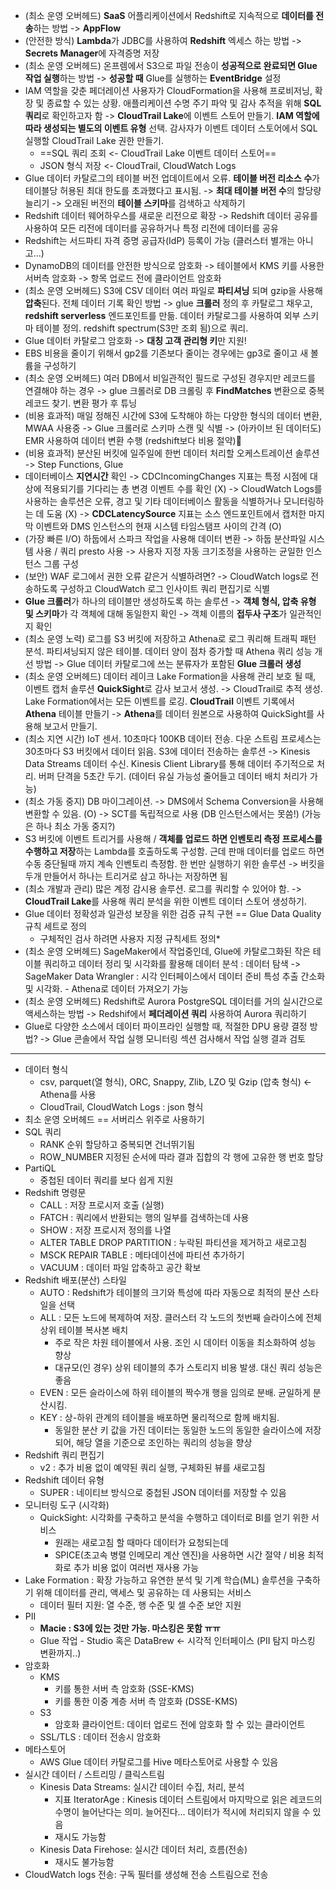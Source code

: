 - (최소 운영 오버헤드) **SaaS** 어플리케이션에서 Redshift로 지속적으로 **데이터를 전송**하는 방법 
	-> **AppFlow**
- (안전한 방식) **Lambda**가 JDBC를 사용하여 **Redshift** 엑세스 하는 방법 
	-> **Secrets Manager**에 자격증명 저장
- (최소 운영 오버헤드) 온프렘에서 S3으로 파일 전송이 **성공적으로 완료되면 Glue 작업 실행**하는 방법 
	-> **성공할 때** Glue를 실행하는 **EventBridge** 설정
- IAM 역할을 갖춘 페더레이션 사용자가 CloudFormation을 사용해 프로비저닝, 확장 및 종료할 수 있는 상황. 애플리케이션 수명 주기 파악 및 감사 추적을 위해 **SQL 쿼리**로 확인하고자 함 
	-> **CloudTrail Lake**에 이벤트 스토어 만들기. **IAM 역할에 따라 생성되는 별도의 이벤트 유형** 선택. 감사자가 이벤트 데이터 스토어에서 SQL 실행할 CloudTrail Lake 권한 만들기.
	- ==SQL 쿼리 조회 <- CloudTrail Lake 이벤트 데이터 스토어==
	- JSON 형식 저장 <- CloudTrail, CloudWatch Logs
- Glue 데이터 카탈로그의 테이블 버전 업데이트에서 오류. **테이블 버전 리소스 수**가 테이블당 허용된 최대 한도를 초과했다고 표시됨. 
	-> **최대 테이블 버전 수**의 할당량 늘리기
	-> 오래된 버전의 **테이블 스키마**를 검색하고 삭제하기
- Redshift 데이터 웨어하우스를 새로운 리전으로 확장 
	-> Redshift 데이터 공유를 사용하여 모든 리전에 데이터를 공유하거나 특정 리전에 데이터를 공유
- Redshift는 서드파티 자격 증명 공급자(IdP) 등록이 가능 (클러스터 별개는 아니고...)
- DynamoDB의 데이터를 안전한 방식으로 암호화 
	-> 테이블에서 KMS 키를 사용한 서버측 암호화
	-> 항목 업로드 전에 클라이언트 암호화
- (최소 운영 오버헤드) S3에 CSV 데이터 여러 파일로 **파티셔닝** 되며 gzip을 사용해 **압축**된다. 전체 데이터 기록 확인 방법
	-> glue **크롤러** 정의 후 카탈로그 채우고, **redshift serverless** 엔드포인트를 만듦. 데이터 카탈로그를 사용하여 외부 스키마 테이블 정의. redshift spectrum(S3만 조회 됨)으로 쿼리.
- Glue 데이터 카탈로그 암호화 -> **대칭 고객 관리형 키**만 지원!
- EBS 비용을 줄이기 위해서 gp2를 기존보다 줄이는 경우에는 gp3로 줄이고 새 볼륨을 구성하기
- (최소 운영 오버헤드) 여러 DB에서 비일관적인 필드로 구성된 경우지만 레코드를 연결해야 하는 경우
	-> glue 크롤러로 DB 크롤링 후 **FindMatches** 변환으로 중복 레코드 찾기. 변환 평가 후 튜닝
- (비용 효과적) 매일 정해진 시간에 S3에 도착해야 하는 다양한 형식의 데이터 변환, MWAA 사용중
	-> Glue 크롤러로 스키마 스캔 및 식별
	-> (아카이브 된 데이터도) EMR 사용하여 데이터 변환 수행 (redshift보다 비용 절약)
- (비용 효과적) 분산된 버킷에 일주일에 한번 데이터 처리할 오케스트레이션 솔루션
	-> Step Functions, Glue
- 데이터베이스 **지연시간** 확인
	-> CDCIncomingChanges 지표는 특정 시점에 대상에 적용되기를 기다리는 총 변경 이벤트 수를 확인 (X)
	-> CloudWatch Logs를 사용하는 솔루션은 오류, 경고 및 기타 데이터베이스 활동을 식별하거나 모니터링하는 데 도움 (X)
	-> **CDCLatencySource** 지표는 소스 엔드포인트에서 캡처한 마지막 이벤트와 DMS 인스턴스의 현재 시스템 타임스탬프 사이의 간격 (O)
- (가장 빠른 I/O) 하둡에서 스파크 작업을 사용해 데이터 변환 -> 하둡 분산파일 시스템 사용 / 쿼리 presto 사용 -> 사용자 지정 자동 크기조정을 사용하는 균일한 인스턴스 그룹 구성
- (보안) WAF 로그에서 권한 오류 같은거 식별하려면? 
	-> CloudWatch logs로 전송하도록 구성하고 CloudWatch 로그 인사이트 쿼리 편집기로 식별
- **Glue 크롤러**가 하나의 테이블만 생성하도록 하는 솔루션
	-> **객체 형식, 압축 유형 및 스키마**가 각 객체에 대해 동일한지 확인
	-> 객체 이름의 **접두사 구조**가 일관적인지 확인
- (최소 운영 노력) 로그를 S3 버킷에 저장하고 Athena로 로그 쿼리해 트래픽 패턴 분석. 파티셔닝되지 않은 테이블. 데이터 양이 점차 증가할 때 Athena 쿼리 성능 개선 방법
	-> Glue 데이터 카탈로그에 쓰는 분류자가 포함된 **Glue 크롤러 생성**
- (최소 운영 오버헤드) 데이터 레이크 Lake Formation을 사용해 관리 보호 될 때, 이벤트 캡처 솔루션 **QuickSight**로 감사 보고서 생성.
	-> CloudTrail로 추적 생성. Lake Formation에서는 모든 이벤트를 로깅. **CloudTrail** 이벤트 기록에서 **Athena** 테이블 만들기
	-> **Athena**를 데이터 원본으로 사용하여 QuickSight를 사용해 보고서 만들기.
- (최소 지연 시간) IoT 센서. 10초마다 100KB 데이터 전송. 다운 스트림 프로세스는 30초마다 S3 버킷에서 데이터 읽음. S3에 데이터 전송하는 솔루션
	-> Kinesis Data Streams 데이터 수신. Kinesis Client Library를 통해 데이터 주기적으로 처리. 버퍼 단격을 5초간 두기. (데이터 유실 가능성 줄어들고 데이터 배치 처리가 가능)
- (최소 가동 중지) DB 마이그레이션. 
	-> DMS에서 Schema Conversion을 사용해 변환할 수 있음. (O)
	-> SCT를 독립적으로 사용 (DB 인스턴스에서는 못씀!) (가능은 하나 최소 가동 중지?)
- S3 버킷에 이벤트 트리거를 사용해 / **객체를 업로드 하면 인벤토리 측정 프로세스를 수행하고 저장**하는 Lambda를 호출하도록 구성함. 근데 판매 데이터를 업로드 하면 수동 중단될때 까지 계속 인벤토리 측정함. 한 번만 실행하기 위한 솔루션
	-> 버킷을 두개 만들어서 하나는 트리거로 삼고 하나는 저장하면 됨
- (최소 개발과 관리) 많은 계정 감시용 솔루션. 로그를 쿼리할 수 있어야 함.
	-> **CloudTrail Lake**를 사용해 쿼리 분석을 위한 이벤트 데이터 스토어 생성하기.
- Glue 데이터 정확성과 일관성 보장을 위한 검증 규칙 구현 == Glue Data Quality 규칙 세트로 정의
	- 구체적인 검사 하려면 사용자 지정 규칙세트 정의*
- (최소 운영 오버헤드) SageMaker에서 작업중인데, Glue에 카탈로그화된 작은 테이블 쿼리하고 데이터 정리 및 시각화를 활용해 데이터 분석 : 데이터 탐색
	-> SageMaker Data Wrangler : 시각 인터페이스에서 데이터 준비 특성 추출 간소화 및 시각화. - Athena로 데이터 가져오기 가능
- (최소 운영 오버헤드) Redshift로 Aurora PostgreSQL 데이터를 거의 실시간으로 액세스하는 방법
	-> Redshif에서 **페더레이션 쿼리** 사용하여 Aurora 쿼리하기
- Glue로 다양한 소스에서 데이터 파이프라인 실행할 때, 적절한 DPU 용량 결정 방법?
	-> Glue 콘솔에서 작업 실행 모니터링 섹션 검사해서 작업 실행 결과 검토

---

- 데이터 형식
	- csv, parquet(열 형식), ORC, Snappy, Zlib, LZO 및 Gzip (압축 형식) <- Athena를 사용
	- CloudTrail, CloudWatch Logs : json 형식 
- 최소 운영 오버헤드 == 서버리스 위주로 사용하기
- SQL 쿼리
	-  RANK 순위 할당하고 중복되면 건너뛰기됨
	- ROW_NUMBER 지정된 순서에 따라 결과 집합의 각 행에 고유한 행 번호 할당
- PartiQL 
	- 중첩된 데이터 쿼리를 보다 쉽게 지원
- Redshift 명령문
	- CALL : 저장 프로시저 호출 (실행)
	- FATCH : 쿼리에서 반환되는 행의 일부를 검색하는데 사용
	- SHOW : 저장 프로시저 정의를 나열
	- ALTER TABLE DROP PARTITION : 누락된 파티션을 제거하고 새로고침
	- MSCK REPAIR TABLE : 메타데이션에 파티션 추가하기
	- VACUUM : 데이터 파일 압축하고 공간 확보
- Redshift 배포(분산) 스타일
	- AUTO : Redshift가 테이블의 크기와 특성에 따라 자동으로 최적의 분산 스타일을 선택
	- ALL : 모든 노드에 복제하여 저장. 클러스터 각 노드의 첫번째 슬라이스에 전체 상위 테이블 복사본 배치
		- 주로 작은 차원 테이블에서 사용. 조인 시 데이터 이동을 최소화하여 성능 향상
		- 대규모(인 경우) 상위 테이블의 추가 스토리지 비용 발생. 대신 쿼리 성능은 좋음
	- EVEN : 모든 슬라이스에 하위 테이블의 짝수개 행을 임의로 분배. 균일하게 분산시킴.
	- KEY : 상-하위 관계의 테이블을 배포하면 물리적으로 함께 배치됨. 
		- 동일한 분산 키 값을 가진 데이터는 동일한 노드의 동일한 슬라이스에 저장되어, 해당 열을 기준으로 조인하는 쿼리의 성능을 향상
- Redshift 쿼리 편집기
	- v2 : 추가 비용 없이 예약된 쿼리 실행, 구체화된 뷰를 새로고침
- Redshift 데이터 유형
	- SUPER : 네이티브 방식으로 중첩된 JSON 데이터를 저장할 수 있음
- 모니터링 도구 (시각화)
	- QuickSight: 시각화를 구축하고 분석을 수행하고 데이터로 BI를 얻기 위한 서비스
		- 원래는 새로고침 할 때마다 데이터가 요청되는데
		- SPICE(초고속 병렬 인메모리 계산 엔진)을 사용하면 시간 절약 / 비용 최적화로 추가 비용 없이 여러번 재사용 가능
- Lake Formation : 확장 가능하고 유연한 분석 및 기계 학습(ML) 솔루션을 구축하기 위해 데이터를 관리, 액세스 및 공유하는 데 사용되는 서비스
	- 데이터 필터 지원: 열 수준, 행 수준 및 셀 수준 보안 지원
- PII
	- **Macie : S3에 있는 것만 가능. 마스킹은 못함 ㅠㅠ**
	- Glue 작업 - Studio 혹은 DataBrew <- 시각적 인터페이스 (PII 탐지 마스킹 변환까지..)
- 암호화
	- KMS 
		- 키를 통한 서버 측 암호화 (SSE-KMS)
		- 키를 통한 이중 계층 서버 측 암호화 (DSSE-KMS)
	- S3 
		- 암호화 클라이언트: 데이터 업로드 전에 암호화 할 수 있는 클라이언트
	- SSL/TLS : 데이터 전송시 암호화
- 메타스토어
	- AWS Glue 데이터 카탈로그를 Hive 메타스토어로 사용할 수 있음
- 실시간 데이터 / 스트리밍 / 클릭스트림
	- Kinesis Data Streams: 실시간 데이터 수집, 처리, 분석
		- 지표 IteratorAge : Kinesis 데이터 스트림에서 마지막으로 읽은 레코드의 수명이 늘어난다는 의미. 늘어진다... 데이터가 적시에 처리되지 않을 수 있음
		- 재시도 가능함
	- Kinesis Data Firehose: 실시간 데이터 처리, 흐름(전송)
		- 재시도 불가능함
- CloudWatch logs 전송: 구독 필터를 생성해 전송 스트림으로 전송